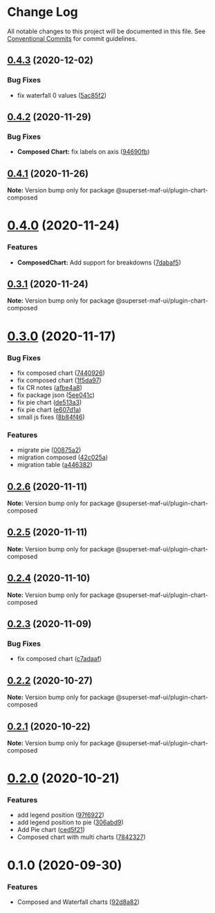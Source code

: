 # Change Log

All notable changes to this project will be documented in this file.
See [Conventional Commits](https://conventionalcommits.org) for commit guidelines.

## [0.4.3](https://gitlab.com/nielsen-media/maf/superset/superset-maf-ui/compare/@superset-maf-ui/plugin-chart-composed@0.4.2...@superset-maf-ui/plugin-chart-composed@0.4.3) (2020-12-02)


### Bug Fixes

* fix waterfall 0 values ([5ac85f2](https://gitlab.com/nielsen-media/maf/superset/superset-maf-ui/commit/5ac85f26f951a0782b1f816825542b9bc2fdffd3))





## [0.4.2](https://gitlab.com/nielsen-media/maf/superset/superset-maf-ui/compare/@superset-maf-ui/plugin-chart-composed@0.4.1...@superset-maf-ui/plugin-chart-composed@0.4.2) (2020-11-29)


### Bug Fixes

* **Composed Chart:** fix labels on axis ([94690fb](https://gitlab.com/nielsen-media/maf/superset/superset-maf-ui/commit/94690fbd289f5791820d904311fe57f003970ff0))





## [0.4.1](https://gitlab.com/nielsen-media/maf/superset/superset-maf-ui/compare/@superset-maf-ui/plugin-chart-composed@0.4.0...@superset-maf-ui/plugin-chart-composed@0.4.1) (2020-11-26)

**Note:** Version bump only for package @superset-maf-ui/plugin-chart-composed





# [0.4.0](https://gitlab.com/nielsen-media/maf/superset/superset-maf-ui/compare/@superset-maf-ui/plugin-chart-composed@0.3.1...@superset-maf-ui/plugin-chart-composed@0.4.0) (2020-11-24)


### Features

* **ComposedChart:** Add support for breakdowns ([7dabaf5](https://gitlab.com/nielsen-media/maf/superset/superset-maf-ui/commit/7dabaf5c76a98a4a5e8fe4083f8773890f4dfe85))





## [0.3.1](https://gitlab.com/nielsen-media/maf/superset/superset-maf-ui/compare/@superset-maf-ui/plugin-chart-composed@0.2.6...@superset-maf-ui/plugin-chart-composed@0.3.1) (2020-11-24)

**Note:** Version bump only for package @superset-maf-ui/plugin-chart-composed





# [0.3.0](https://gitlab.com/nielsen-media/maf/superset/superset-maf-ui/compare/@superset-maf-ui/plugin-chart-composed@0.2.6...@superset-maf-ui/plugin-chart-composed@0.3.0) (2020-11-17)


### Bug Fixes

* fix composed chart ([7440926](https://gitlab.com/nielsen-media/maf/superset/superset-maf-ui/commit/74409269967ee4d5f9ae790d28de711528d2ea60))
* fix composed chart ([1f5da97](https://gitlab.com/nielsen-media/maf/superset/superset-maf-ui/commit/1f5da97f8aee4db0a35130022fcf5f66c32d7055))
* fix CR notes ([afbe4a8](https://gitlab.com/nielsen-media/maf/superset/superset-maf-ui/commit/afbe4a8fd75dcf9ddd1bdf29801f549f68766e31))
* fix package json ([5ee041c](https://gitlab.com/nielsen-media/maf/superset/superset-maf-ui/commit/5ee041c47b934dfd3c4434912e748244f4079afc))
* fix pie chart ([de513a3](https://gitlab.com/nielsen-media/maf/superset/superset-maf-ui/commit/de513a3978a04aa3194ed4e748ae0d1006ab3bdf))
* fix pie chart ([e607d1a](https://gitlab.com/nielsen-media/maf/superset/superset-maf-ui/commit/e607d1a108657ea3c7022babf74fcb81e18fd662))
* small js fixes ([8b84f46](https://gitlab.com/nielsen-media/maf/superset/superset-maf-ui/commit/8b84f467a3ffeb6b2a3e225a1c87e3a656d49d75))


### Features

* migrate pie ([00875a2](https://gitlab.com/nielsen-media/maf/superset/superset-maf-ui/commit/00875a238c0832eb4e50d971265a436ae5220a8f))
* migration composed ([42c025a](https://gitlab.com/nielsen-media/maf/superset/superset-maf-ui/commit/42c025a7f389d516988fa29efd4d1fed57acc39e))
* migration table ([a446382](https://gitlab.com/nielsen-media/maf/superset/superset-maf-ui/commit/a4463822a405dbc7ac86222f435267cfef5259bf))





## [0.2.6](https://gitlab.com/nielsen-media/maf/superset/superset-maf-ui/compare/@superset-maf-ui/plugin-chart-composed@0.2.5...@superset-maf-ui/plugin-chart-composed@0.2.6) (2020-11-11)

**Note:** Version bump only for package @superset-maf-ui/plugin-chart-composed





## [0.2.5](https://gitlab.com/nielsen-media/maf/superset/superset-maf-ui/compare/@superset-maf-ui/plugin-chart-composed@0.2.4...@superset-maf-ui/plugin-chart-composed@0.2.5) (2020-11-11)

**Note:** Version bump only for package @superset-maf-ui/plugin-chart-composed





## [0.2.4](https://gitlab.com/nielsen-media/maf/superset/superset-maf-ui/compare/@superset-maf-ui/plugin-chart-composed@0.2.3...@superset-maf-ui/plugin-chart-composed@0.2.4) (2020-11-10)

**Note:** Version bump only for package @superset-maf-ui/plugin-chart-composed





## [0.2.3](https://gitlab.com/nielsen-media/maf/superset/superset-maf-ui/compare/@superset-maf-ui/plugin-chart-composed@0.2.2...@superset-maf-ui/plugin-chart-composed@0.2.3) (2020-11-09)


### Bug Fixes

* fix composed chart ([c7adaaf](https://gitlab.com/nielsen-media/maf/superset/superset-maf-ui/commit/c7adaafada43133b01fdc0bcf861c29a6b5562bf))





## [0.2.2](https://gitlab.com/nielsen-media/maf/superset/superset-maf-ui/compare/@superset-maf-ui/plugin-chart-composed@0.2.1...@superset-maf-ui/plugin-chart-composed@0.2.2) (2020-10-27)

**Note:** Version bump only for package @superset-maf-ui/plugin-chart-composed





## [0.2.1](https://gitlab.com/nielsen-media/maf/superset/superset-maf-ui/compare/@superset-maf-ui/plugin-chart-composed@0.2.0...@superset-maf-ui/plugin-chart-composed@0.2.1) (2020-10-22)

**Note:** Version bump only for package @superset-maf-ui/plugin-chart-composed





# [0.2.0](https://gitlab.com/nielsen-media/maf/superset/superset-maf-ui/compare/@superset-maf-ui/plugin-chart-composed@0.1.0...@superset-maf-ui/plugin-chart-composed@0.2.0) (2020-10-21)


### Features

* add legend position ([97f6922](https://gitlab.com/nielsen-media/maf/superset/superset-maf-ui/commit/97f692268c91754ca3f49d1d25c5b3ae298f7670))
* add legend position to pie ([306abd9](https://gitlab.com/nielsen-media/maf/superset/superset-maf-ui/commit/306abd91596c3eb6eb4e692d7d0a99b93f6e6548))
* Add Pie chart ([ced5f21](https://gitlab.com/nielsen-media/maf/superset/superset-maf-ui/commit/ced5f2185ddfec2003d0b88b42c075beea0f0cb2))
* Composed chart with multi charts ([7842327](https://gitlab.com/nielsen-media/maf/superset/superset-maf-ui/commit/784232758f4109e484f3052b45445f16c470d53a))





# 0.1.0 (2020-09-30)


### Features

* Composed and Waterfall charts ([92d8a82](https://gitlab.com/nielsen-media/maf/superset/superset-maf-ui/commit/92d8a82da539d794f9b8c367a16f95249b912a50))
